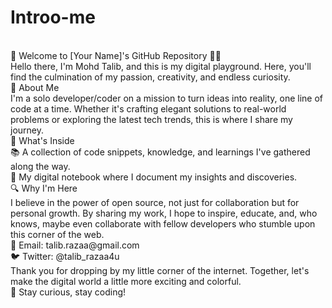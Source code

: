 # Introo-me
<br>
👋 Welcome to [Your Name]'s GitHub Repository 👩‍💻
<br>
Hello there, I'm Mohd Talib, and this is my digital playground. Here, you'll find the culmination of my passion, creativity, and endless curiosity.
<br>
🚀 About Me
<br>
I'm a solo developer/coder on a mission to turn ideas into reality, one line of code at a time. Whether it's crafting elegant solutions to real-world problems or exploring the latest tech trends, this is where I share my journey.
<br>
📁 What's Inside
<br>
📚 A collection of code snippets, knowledge, and learnings I've gathered along the way.
<br>
📔 My digital notebook where I document my insights and discoveries.
<br>
🔍 Why I'm Here
<br>
I believe in the power of open source, not just for collaboration but for personal growth. By sharing my work, I hope to inspire, educate, and, who knows, maybe even collaborate with fellow developers who stumble upon this corner of the web.
<br>
📧 Email: talib.razaa@gmail.com
<br>
🐦 Twitter: @talib_razaa4u
<br>
Thank you for dropping by my little corner of the internet. Together, let's make the digital world a little more exciting and colorful.
<br>
🌟 Stay curious, stay coding!

